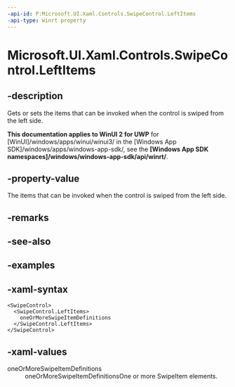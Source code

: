```yaml
---
-api-id: P:Microsoft.UI.Xaml.Controls.SwipeControl.LeftItems
-api-type: winrt property
---
```

<!-- Property syntax.
public SwipeItems LeftItems { get;  set; }
-->

# Microsoft.UI.Xaml.Controls.SwipeControl.LeftItems


## -description

Gets or sets the items that can be invoked when the control is swiped from the left side.


**This documentation applies to WinUI 2 for UWP** for [WinUI]/windows/apps/winui/winui3/ in the [Windows App SDK]/windows/apps/windows-app-sdk/, see the **[Windows App SDK namespaces]/windows/windows-app-sdk/api/winrt/**.

## -property-value

The items that can be invoked when the control is swiped from the left side.


## -remarks


## -see-also


## -examples


## -xaml-syntax

```xaml
<SwipeControl>
  <SwipeControl.LeftItems>
    oneOrMoreSwipeItemDefinitions
  </SwipeControl.LeftItems>
</SwipeControl>
```


## -xaml-values

<dl><dt>oneOrMoreSwipeItemDefinitions</dt><dd>oneOrMoreSwipeItemDefinitionsOne or more SwipeItem elements.</dd>
</dl>


